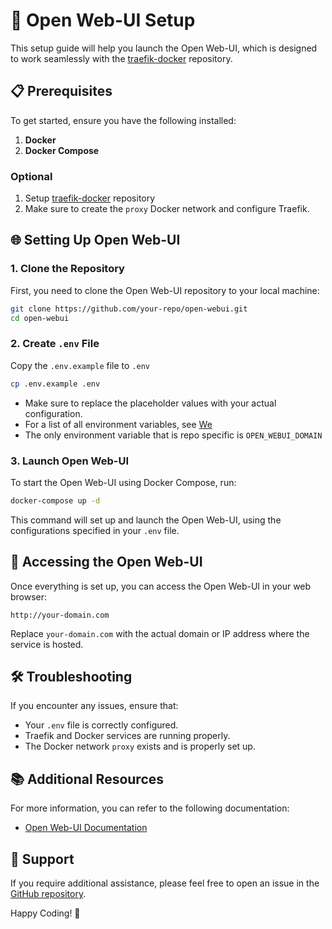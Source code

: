 # 🚀 Open Web-UI Setup

This setup guide will help you launch the Open Web-UI, which is designed to work seamlessly with the [traefik-docker](https://github.com/arizonacoders/traefik-docker) repository.

## 📋 Prerequisites
To get started, ensure you have the following installed:
1. **Docker**
2. **Docker Compose**

### Optional
1. Setup [traefik-docker](https://github.com/arizonacoders/traefik-docker) repository
2. Make sure to create the `proxy` Docker network and configure Traefik.

## 🌐 Setting Up Open Web-UI

### 1. Clone the Repository
First, you need to clone the Open Web-UI repository to your local machine:
```bash
git clone https://github.com/your-repo/open-webui.git
cd open-webui
```

### 2. Create `.env` File
Copy the `.env.example` file to `.env`
```bash
cp .env.example .env
```
 * Make sure to replace the placeholder values with your actual configuration.
 * For a list of all environment variables, see [We](https://docs.openwebui.com/getting-started/env-configuration)
 * The only environment variable that is repo specific is `OPEN_WEBUI_DOMAIN`

### 3. Launch Open Web-UI
To start the Open Web-UI using Docker Compose, run:
```bash
docker-compose up -d
```

This command will set up and launch the Open Web-UI, using the configurations specified in your `.env` file.

## 🚀 Accessing the Open Web-UI
Once everything is set up, you can access the Open Web-UI in your web browser:
```plaintext
http://your-domain.com
```

Replace `your-domain.com` with the actual domain or IP address where the service is hosted.

## 🛠️ Troubleshooting
If you encounter any issues, ensure that:
- Your `.env` file is correctly configured.
- Traefik and Docker services are running properly.
- The Docker network `proxy` exists and is properly set up.

## 📚 Additional Resources
For more information, you can refer to the following documentation:
- [Open Web-UI Documentation](https://docs.openwebui.com/)

## 💬 Support
If you require additional assistance, please feel free to open an issue in the [GitHub repository](https://github.com/arizonacoders/open-webui-docker/issues).

Happy Coding! 🎉
